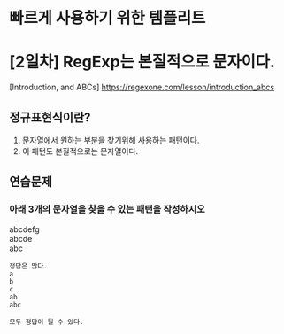 # 빠르게 사용하기 위한 템플리트

# [2일차] RegExp는 본질적으로 문자이다. 
[Introduction, and ABCs] <https://regexone.com/lesson/introduction_abcs>

## 정규표현식이란?
1. 문자열에서 원하는 부분을 찾기위해 사용하는 패턴이다.   
2. 이 패턴도 본질적으로는 문자열이다.

## 연습문제
### 아래 3개의 문자열을 찾을 수 있는 패턴을 작성하시오
abcdefg   
abcde   
abc   

```
정답은 많다. 
a
b
c
ab
abc

모두 정답이 될 수 있다.
```

